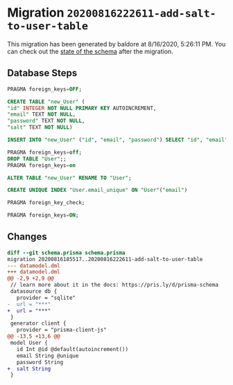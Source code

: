 # Migration `20200816222611-add-salt-to-user-table`

This migration has been generated by baldore at 8/16/2020, 5:26:11 PM.
You can check out the [state of the schema](./schema.prisma) after the migration.

## Database Steps

```sql
PRAGMA foreign_keys=OFF;

CREATE TABLE "new_User" (
"id" INTEGER NOT NULL PRIMARY KEY AUTOINCREMENT,
"email" TEXT NOT NULL,
"password" TEXT NOT NULL,
"salt" TEXT NOT NULL)

INSERT INTO "new_User" ("id", "email", "password") SELECT "id", "email", "password" FROM "User"

PRAGMA foreign_keys=off;
DROP TABLE "User";;
PRAGMA foreign_keys=on

ALTER TABLE "new_User" RENAME TO "User";

CREATE UNIQUE INDEX "User.email_unique" ON "User"("email")

PRAGMA foreign_key_check;

PRAGMA foreign_keys=ON;
```

## Changes

```diff
diff --git schema.prisma schema.prisma
migration 20200816185517..20200816222611-add-salt-to-user-table
--- datamodel.dml
+++ datamodel.dml
@@ -2,9 +2,9 @@
 // learn more about it in the docs: https://pris.ly/d/prisma-schema
 datasource db {
   provider = "sqlite"
-  url = "***"
+  url = "***"
 }
 generator client {
   provider = "prisma-client-js"
@@ -13,5 +13,6 @@
 model User {
   id Int @id @default(autoincrement())
   email String @unique
   password String
+  salt String
 }
```


